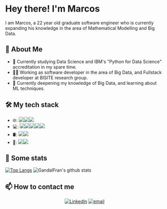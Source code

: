 # Hey there! I'm Marcos

I am Marcos, a 22 year old graduate software engineer who is currently expanding his knowledge in the area of Mathematical Modelling and Big Data. 

## :thought_balloon: About Me
- :speech_balloon: Currently studying Data Science and IBM's "Python for Data Science" accreditation in my spare time.
- :technologist: Working as software developer in the area of Big Data, and Fullstack developer at BISITE research group.
- 🌱 Currently deepening my knowledge of Big Data, and learning about ML techniques.

## 🛠 My tech stack
- 🌐: <img src="https://img.shields.io/badge/node.js%20-%2343853D.svg?&style=for-the-badge&logo=node.js&logoColor=white" /><img src="https://img.shields.io/badge/Express.js-404D59?style=for-the-badge" /><img src="https://img.shields.io/badge/typescript%20-%23007ACC.svg?&style=for-the-badge&logo=typescript&logoColor=white" /> 
- 💻: <img src="https://img.shields.io/badge/python%20-%2314354C.svg?&style=for-the-badge&logo=python&logoColor=white" /><img src="https://img.shields.io/badge/C-00599C?style=for-the-badge&logo=c&logoColor=white" /><img src="https://img.shields.io/badge/flask%20-%23000.svg?&style=for-the-badge&logo=flask&logoColor=white" /><img src="https://img.shields.io/badge/java-%23ED8B00.svg?&style=for-the-badge&logo=java&logoColor=white" /><img src="https://img.shields.io/badge/JavaScript-F7DF1E?style=for-the-badge&logo=javascript&logoColor=black" />
- 🛢: <img src="https://img.shields.io/badge/MongoDB-%234ea94b.svg?&style=for-the-badge&logo=mongodb&logoColor=white" /><img src="https://img.shields.io/badge/mysql-%2300f.svg?&style=for-the-badge&logo=mysql&logoColor=white" />
- 🔧: <img src="https://img.shields.io/badge/Git-%23F05032.svg?&style=for-the-badge&logo=Git&logoColor=white" /><img src="https://img.shields.io/badge/Amazon%20AWS-%23232F3E.svg?&style=for-the-badge&logo=Amazon%20AWS&logoColor=white">

## 🚀 Some stats
  [![Top Langs](https://github-readme-stats.vercel.app/api/top-langs/?username=MarcosSevert&layout=compact&count_private=true&hide=PostScript,html,css,Ada,Makefile&langs_count=40)](https://github.com/anuraghazra/github-readme-stats)
  ![GandalFran's github stats](https://github-readme-stats.vercel.app/api?username=MarcosSevert&count_private=true)


## 📫 How to contact me
<p align="center">
<a href="https://www.linkedin.com/in/marcos-severt-silva-66432b181/"><img alt="LinkedIn" src="https://img.shields.io/badge/linkedin-%230077B5.svg?&style=for-the-badge&logo=linkedin&logoColor=white"></a>
<a href="mailto:marcos_ss@usal.es"><img alt="email" src="https://img.shields.io/badge/gmail-%23D14836.svg?&style=for-the-badge&logo=gmail&logoColor=white"></a>
